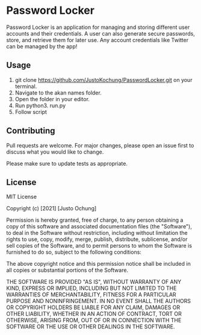 # Password Locker

Password Locker is an application for managing and storing different user accounts and their credentials. A user can also generate secure passwords, store, and retrieve them for later use. Any account credentials like Twitter can be managed by the app!

## Usage

1. git clone https://github.com/JustoKochung/PasswordLocker.git on your terminal.
2. Navigate to the akan names folder.
3. Open the folder in your editor.
4. Run python3. run.py
5. Follow script 

## Contributing
Pull requests are welcome. For major changes, please open an issue first to discuss what you would like to change.

Please make sure to update tests as appropriate.

## License
MIT License

Copyright (c) [2021] [Justo Ochung]

Permission is hereby granted, free of charge, to any person obtaining a copy
of this software and associated documentation files (the "Software"), to deal
in the Software without restriction, including without limitation the rights
to use, copy, modify, merge, publish, distribute, sublicense, and/or sell
copies of the Software, and to permit persons to whom the Software is
furnished to do so, subject to the following conditions:

The above copyright notice and this permission notice shall be included in all
copies or substantial portions of the Software.

THE SOFTWARE IS PROVIDED "AS IS", WITHOUT WARRANTY OF ANY KIND, EXPRESS OR
IMPLIED, INCLUDING BUT NOT LIMITED TO THE WARRANTIES OF MERCHANTABILITY,
FITNESS FOR A PARTICULAR PURPOSE AND NONINFRINGEMENT. IN NO EVENT SHALL THE
AUTHORS OR COPYRIGHT HOLDERS BE LIABLE FOR ANY CLAIM, DAMAGES OR OTHER
LIABILITY, WHETHER IN AN ACTION OF CONTRACT, TORT OR OTHERWISE, ARISING FROM,
OUT OF OR IN CONNECTION WITH THE SOFTWARE OR THE USE OR OTHER DEALINGS IN THE
SOFTWARE.